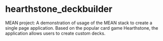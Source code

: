 # hearthstone_deckbuilder
MEAN project:
A demonstration of usage of the MEAN stack to create a single page application.  Based on the popular card game Hearthstone, the application allows users to create custom decks.
